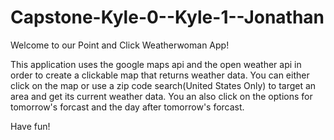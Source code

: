 # Capstone-Kyle-0--Kyle-1--Jonathan

Welcome to our Point and Click Weatherwoman App!

This application uses the google maps api and the open weather api in order to create a clickable map that returns weather data.
You can either click on the map or use a zip code search(United States Only) to target an area and get its current weather data.
You an also click on the options for tomorrow's forcast and the day after tomorrow's forcast.

Have fun!
